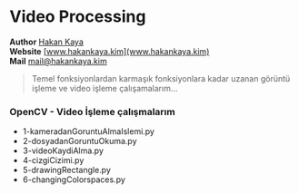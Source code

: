 # Video Processing


 **Author**     [Hakan Kaya](www.facebook.com/haknkayaa)        
 **Website**     [www.hakankaya.kim](www.hakankaya.kim)          
 **Mail**    [mail@hakankaya.kim](mailto:mail@hakankaya.kim)


> Temel fonksiyonlardan karmaşık fonksiyonlara kadar uzanan görüntü işleme
> ve video işleme çalışamalarım...

### OpenCV - Video İşleme  çalışmalarım

+ 1-kameradanGoruntuAlmaIslemi.py
+ 2-dosyadanGoruntuOkuma.py
+ 3-videoKaydiAlma.py
+ 4-cizgiCizimi.py
+ 5-drawingRectangle.py
+ 6-changingColorspaces.py
